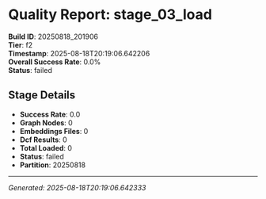 # Quality Report: stage_03_load

**Build ID**: 20250818_201906  
**Tier**: f2  
**Timestamp**: 2025-08-18T20:19:06.642206  
**Overall Success Rate**: 0.0%  
**Status**: failed

## Stage Details

- **Success Rate**: 0.0
- **Graph Nodes**: 0
- **Embeddings Files**: 0
- **Dcf Results**: 0
- **Total Loaded**: 0
- **Status**: failed
- **Partition**: 20250818

---
*Generated: 2025-08-18T20:19:06.642333*
